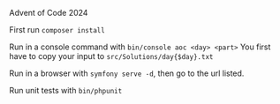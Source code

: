 Advent of Code 2024

First run `composer install`

Run in a console command with `bin/console aoc <day> <part>` You first have to copy your input to `src/Solutions/day{$day}.txt`

Run in a browser with `symfony serve -d`, then go to the url listed.

Run unit tests with `bin/phpunit`
